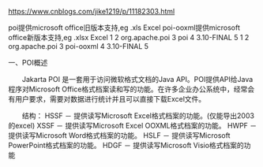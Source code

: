 https://www.cnblogs.com/jike1219/p/11182303.html


poi提供microsoft office旧版本支持,eg .xls Excel
poi-ooxml提供microsoft office新版本支持,eg .xlsx Excel
1 <dependency>
2         <groupId>org.apache.poi</groupId>
3         <artifactId>poi</artifactId>
4         <version>3.10-FINAL</version>
5     </dependency>
1 <dependency>
2         <groupId>org.apache.poi</groupId>
3         <artifactId>poi-ooxml</artifactId>
4         <version>3.10-FINAL</version>
5     </dependency>


一、POI概述

　　Jakarta POI 是一套用于访问微软格式文档的Java API。POI提供API给Java程序对Microsoft Office格式档案读和写的功能。在许多企业办公系统中，经常会有用户要求，需要对数据进行统计并且可以直接下载Excel文件。

　　结构：
HSSF － 提供读写Microsoft Excel格式档案的功能。(仅能导出2003的excel)
XSSF － 提供读写Microsoft Excel OOXML格式档案的功能。
HWPF － 提供读写Microsoft Word格式档案的功能。
HSLF － 提供读写Microsoft PowerPoint格式档案的功能。
HDGF － 提供读写Microsoft Visio格式档案的功能    